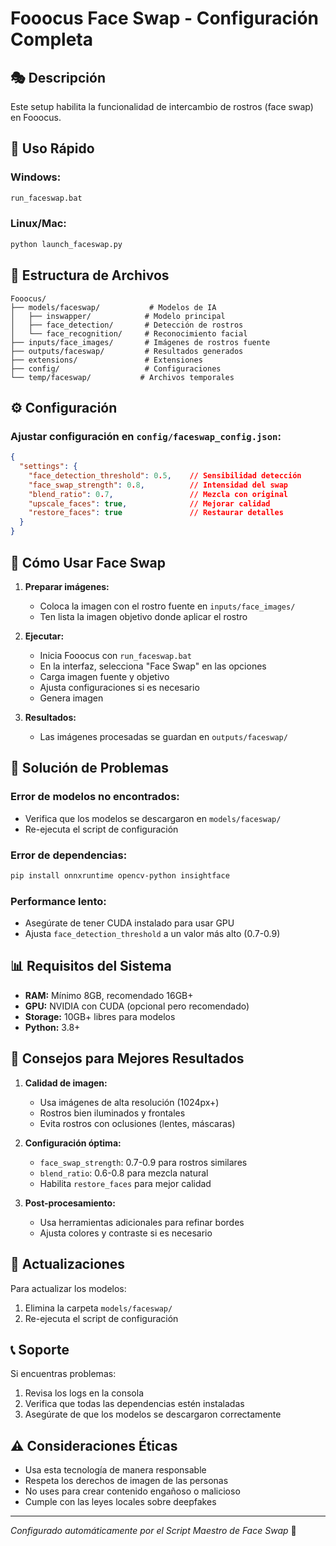 # Fooocus Face Swap - Configuración Completa

## 🎭 Descripción
Este setup habilita la funcionalidad de intercambio de rostros (face swap) en Fooocus.

## 🚀 Uso Rápido

### Windows:
```bash
run_faceswap.bat
```

### Linux/Mac:
```bash
python launch_faceswap.py
```

## 📁 Estructura de Archivos

```
Fooocus/
├── models/faceswap/           # Modelos de IA
│   ├── inswapper/            # Modelo principal
│   ├── face_detection/       # Detección de rostros
│   └── face_recognition/     # Reconocimiento facial
├── inputs/face_images/       # Imágenes de rostros fuente
├── outputs/faceswap/         # Resultados generados
├── extensions/               # Extensiones
├── config/                   # Configuraciones
└── temp/faceswap/           # Archivos temporales
```

## ⚙️ Configuración

### Ajustar configuración en `config/faceswap_config.json`:

```json
{
  "settings": {
    "face_detection_threshold": 0.5,    // Sensibilidad detección
    "face_swap_strength": 0.8,          // Intensidad del swap
    "blend_ratio": 0.7,                 // Mezcla con original
    "upscale_faces": true,              // Mejorar calidad
    "restore_faces": true               // Restaurar detalles
  }
}
```

## 🎯 Cómo Usar Face Swap

1. **Preparar imágenes:**
   - Coloca la imagen con el rostro fuente en `inputs/face_images/`
   - Ten lista la imagen objetivo donde aplicar el rostro

2. **Ejecutar:**
   - Inicia Fooocus con `run_faceswap.bat`
   - En la interfaz, selecciona "Face Swap" en las opciones
   - Carga imagen fuente y objetivo
   - Ajusta configuraciones si es necesario
   - Genera imagen

3. **Resultados:**
   - Las imágenes procesadas se guardan en `outputs/faceswap/`

## 🔧 Solución de Problemas

### Error de modelos no encontrados:
- Verifica que los modelos se descargaron en `models/faceswap/`
- Re-ejecuta el script de configuración

### Error de dependencias:
```bash
pip install onnxruntime opencv-python insightface
```

### Performance lento:
- Asegúrate de tener CUDA instalado para usar GPU
- Ajusta `face_detection_threshold` a un valor más alto (0.7-0.9)

## 📊 Requisitos del Sistema

- **RAM:** Mínimo 8GB, recomendado 16GB+
- **GPU:** NVIDIA con CUDA (opcional pero recomendado)
- **Storage:** 10GB+ libres para modelos
- **Python:** 3.8+

## 🎨 Consejos para Mejores Resultados

1. **Calidad de imagen:**
   - Usa imágenes de alta resolución (1024px+)
   - Rostros bien iluminados y frontales
   - Evita rostros con oclusiones (lentes, máscaras)

2. **Configuración óptima:**
   - `face_swap_strength`: 0.7-0.9 para rostros similares
   - `blend_ratio`: 0.6-0.8 para mezcla natural
   - Habilita `restore_faces` para mejor calidad

3. **Post-procesamiento:**
   - Usa herramientas adicionales para refinar bordes
   - Ajusta colores y contraste si es necesario

## 🔄 Actualizaciones

Para actualizar los modelos:
1. Elimina la carpeta `models/faceswap/`
2. Re-ejecuta el script de configuración

## 📞 Soporte

Si encuentras problemas:
1. Revisa los logs en la consola
2. Verifica que todas las dependencias estén instaladas
3. Asegúrate de que los modelos se descargaron correctamente

## ⚠️ Consideraciones Éticas

- Usa esta tecnología de manera responsable
- Respeta los derechos de imagen de las personas
- No uses para crear contenido engañoso o malicioso
- Cumple con las leyes locales sobre deepfakes

---
*Configurado automáticamente por el Script Maestro de Face Swap* 🤖
